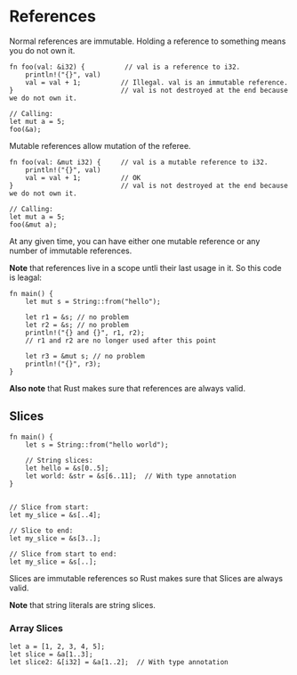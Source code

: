 # References

Normal references are immutable. 
Holding a reference to something means you do not own it.
```
fn foo(val: &i32) {          // val is a reference to i32.
    println!("{}", val)
    val = val + 1;          // Illegal. val is an immutable reference.
}                           // val is not destroyed at the end because we do not own it.

// Calling:
let mut a = 5;
foo(&a);
```

Mutable references allow mutation of the referee.
```
fn foo(val: &mut i32) {     // val is a mutable reference to i32.
    println!("{}", val)
    val = val + 1;          // OK
}                           // val is not destroyed at the end because we do not own it.

// Calling:
let mut a = 5;
foo(&mut a);
```
At any given time, you can have either one mutable reference or any number of immutable references.

**Note** that references live in a scope untli their last usage in it. So this code is leagal:
```
fn main() {
    let mut s = String::from("hello");

    let r1 = &s; // no problem
    let r2 = &s; // no problem
    println!("{} and {}", r1, r2);
    // r1 and r2 are no longer used after this point

    let r3 = &mut s; // no problem
    println!("{}", r3);
}
```

**Also note** that Rust makes sure that references are always valid.

## Slices

```
fn main() {
    let s = String::from("hello world");

    // String slices:
    let hello = &s[0..5];
    let world: &str = &s[6..11];  // With type annotation
}


// Slice from start:
let my_slice = &s[..4];

// Slice to end:
let my_slice = &s[3..];

// Slice from start to end:
let my_slice = &s[..];
```

Slices are immutable references so Rust makes sure that Slices are always valid.

**Note** that string literals are string slices.

### Array Slices

```
let a = [1, 2, 3, 4, 5];
let slice = &a[1..3];
let slice2: &[i32] = &a[1..2];  // With type annotation
```
